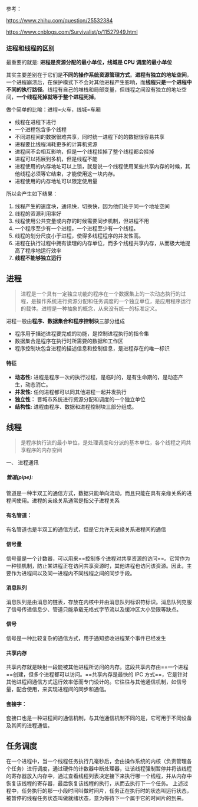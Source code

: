 参考：

https://www.zhihu.com/question/25532384

https://www.cnblogs.com/Survivalist/p/11527949.html

### 进程和线程的区别

最重要的就是:
**进程是资源分配的最小单位，线城是 CPU 调度的最小单位**

其实主要差别在于它们是**不同的操作系统资源管理方式**。**进程有独立的地址空间**，一个进程崩溃后，在保护模式下不会对其他进程产生影响，而**线程只是一个进程中不同的执行路径**。线程有自己的堆栈和局部变量，但线程之间没有独立的地址空间，**一个线程死掉就等于整个进程死掉**。

做个简单的比喻：进程=火车，线城=车厢

- 线程在进程下进行
- 一个进程包含多个线程
- 不同进程间的数据很难共享，同时统一进程下的的数据很容易共享
- 进程要比线程消耗更多的计算机资源
- 进程间不会相互影响，但是一个线程挂掉了整个线程都会挂掉
- 进程可以拓展到多机，但是线程不能
- 进程使用的内存地址可以上锁，就是说一个线程使用某些共享内存的时候，其他线程必须等它结束，才能使用这一块内存。
- 进程使用的内存地址可以限定使用量

所以会产生如下结果：

1. 线程产生的速度块，通讯快，切换快，因为他们处于同一个地址空间
2. 线程的资源利用率好
3. 线程使用公共变量或内存的时候需要同步机制，但进程不用
4. 一个程序至少有一个进程，一个进程至少有一个线程。
5. 线程的划分尺度小于进程，使得多线程程序的并发性高。
6. 进程在执行过程中拥有读理的内存单位，而多个线程共享内存，从而极大地提高了程序地运行效率
7. **线程不能够独立运行**

## 进程

> 进程是一个具有一定独立功能的程序在一个数据集上的一次动态执行的过程，是操作系统进行资源分配和任务调度的一个独立单位，是应用程序运行的载体。进程是一种抽象的概念，从来没有统一的标准定义。

进程一般由**程序、数据集合和程序控制块**三部分组成

- 程序用于描述进程要完成的功能，是控制进程执行的指令集
- 数据集合是程序在执行时所需要的数据和工作区
- 程序控制块包含进程的描述信息和控制信息，是进程存在的唯一标识

#### 特征

- **动态性:** 进程是程序一次的执行过程，是临时的，是有生命期的，是动态产生，动态消亡。
- **并发性:** 任何进程都可以同其他进程一起并发执行
- **独立性：** 晋城市系统进行资源分配和调度的一个独立单位
- **结构性:** 进程由程序、数据和进程控制块三部分组成。

## 线程

> 是程序执行流的最小单位，是处理调度和分派的基本单位，各个线程之间共享程序的内存空间

一、 进程通讯

##### 管道(pipe):

管道是一种半双工的通信方式，数据只能单向流动，而且只能在具有亲缘关系的进程间使用。进程的亲缘关系通常是指父子进程关系

#### 有名管道：

有名管道也是半双工的通信方式，但是它允许无亲缘关系进程间的通信

#### 信号量

信号量是一个计数器，可以用来==控制多个进程对共享资源的访问==。它常作为一种锁机制，防止某进程正在访问共享资源时，其他进程也访问该资源。因此，主要作为进程间以及同一进程内不同线程之间的同步手段。

#### 消息队列

消息队列是由消息的链表，存放在内核中并由消息队列标识符标识。消息队列克服了信号传递信息少、管道只能承载无格式字节流以及缓冲区大小受限等缺点。

#### 信号

信号是一种比较复杂的通信方式，用于通知接收进程某个事件已经发生

#### 共享内存

共享内存就是映射一段能被其他进程所访问的内存。这段共享内存由==一个进程==创建，但多个进程都可以访问。==共享内存是最快的 IPC 方式==，它是针对其他进程间通信方式运行效率低而专门设计的。它往往与其他通信机制，如信号量，配合使用，来实现进程间的同步和通信。

#### 套接字：

套接口也是一种进程间的通信机制，与其他通信机制不同的是，它可用于不同设备及其间的进程通信。

## 任务调度

在一个进程中，当一个线程任务执行几毫秒后，会由操作系统的内核（负责管理各个任务）进行调度，通过硬件的计数器中断处理器，让该线程强制暂停并将该线程的寄存器放入内存中，通过查看线程列表决定接下来执行哪一个线程，并从内存中恢复该线程的寄存器，最后恢复该线程的执行，从而去执行下一个任务。
上述过程中，任务执行的那一小段时间叫做时间片，任务正在执行时的状态叫运行状态，被暂停的线程任务状态叫做就绪状态，意为等待下一个属于它的时间片的到来。
